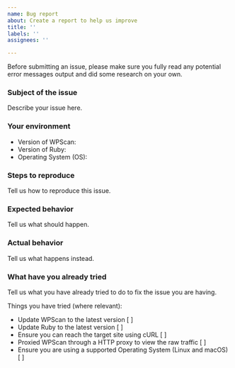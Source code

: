 ```yaml
---
name: Bug report
about: Create a report to help us improve
title: ''
labels: ''
assignees: ''

---
```


Before submitting an issue, please make sure you fully read any potential error messages output and did some research on your own.

### Subject of the issue
Describe your issue here.

### Your environment
* Version of WPScan:
* Version of Ruby:
* Operating System (OS):

### Steps to reproduce
Tell us how to reproduce this issue.

### Expected behavior
Tell us what should happen.

### Actual behavior
Tell us what happens instead.

### What have you already tried
Tell us what you have already tried to do to fix the issue you are having.

Things you have tried (where relevant):

* Update WPScan to the latest version [ ]
* Update Ruby to the latest version [ ]
* Ensure you can reach the target site using cURL [ ]
* Proxied WPScan through a HTTP proxy to view the raw traffic [ ]
* Ensure you are using a supported Operating System (Linux and macOS) [ ]
